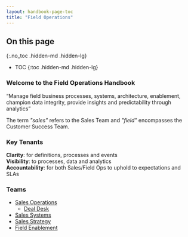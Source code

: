 ```yaml
---
layout: handbook-page-toc
title: "Field Operations"
---
```


## On this page
{:.no_toc .hidden-md .hidden-lg}

- TOC
{:toc .hidden-md .hidden-lg}

### Welcome to the Field Operations Handbook

“Manage field business processes, systems, architecture, enablement, champion data integrity, provide insights and predictability through analytics”

The term *"sales"* refers to the Sales Team and *"field"* encompasses the Customer Success Team. 

### Key Tenants
**Clarity**: for definitions, processes and events   
**Visibility**: to processes, data and analytics   
**Accountability**: for both Sales/Field Ops to uphold to expectations and SLAs   

### Teams
* [Sales Operations](/handbook/sales/field-operations/sales-operations/)
    *   [Deal Desk](https://about.gitlab.com/handbook/sales/field-operations/sales-operations/deal-desk/#welcome-to-the-deal-desk-handbook)
* [Sales Systems](/handbook/sales/field-operations/sales-systems/)
* [Sales Strategy](/handbook/sales/field-operations/sales-strategy/) 
* [Field Enablement](/handbook/sales/field-operations/sales-enablement/)
